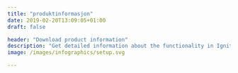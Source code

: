 ```yaml
---
title: "produktinformasjon"
date: 2019-02-20T13:09:05+01:00
draft: false

header: "Download product information"
description: "Get detailed information about the functionality in Ignite Analytics. Enter your email to download the product information"
image: /images/infographics/setup.svg

---
```

<script charset="utf-8" type="text/javascript" src="//js.hsforms.net/forms/shell.js"></script>

<script>

  hbspt.forms.create({

                portalId: "4304957",

                formId: "0ee0a699-9732-4ee4-b988-0f224246018b"

});

</script>